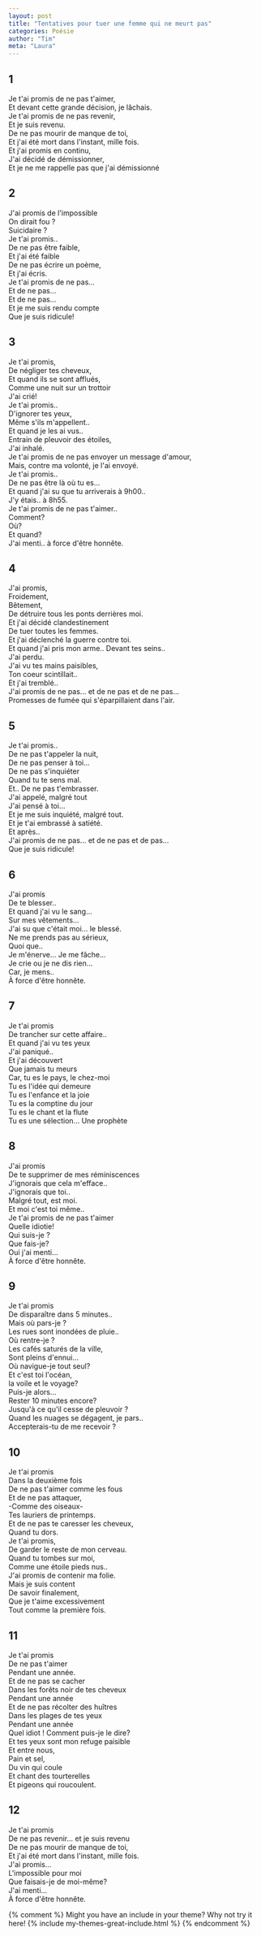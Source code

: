 ```yaml
---
layout: post
title: "Tentatives pour tuer une femme qui ne meurt pas"
categories: Poésie
author: "Tim"
meta: "Laura"
---
```


## 1

Je t'ai promis de ne pas t'aimer,  
Et devant cette grande décision, je lâchais.  
Je t'ai promis de ne pas revenir,  
Et je suis revenu.  
De ne pas mourir de manque de toi,  
Et j'ai été mort dans l'instant, mille fois.  
Et j'ai promis en continu,  
J'ai décidé de démissionner,  
Et je ne me rappelle pas que j'ai démissionné  

## 2 

J'ai promis de l'impossible  
On dirait fou ?  
Suicidaire ?  
Je t'ai promis..  
De ne pas être faible,  
Et j'ai été faible  
De ne pas écrire un poème,  
Et j'ai écris.  
Je t'ai promis de ne pas...   
Et de ne pas...  
Et de ne pas...   
Et je me suis rendu compte  
Que je suis ridicule!  

## 3
Je t'ai promis,   
De négliger tes cheveux,   
Et quand ils se sont afflués,   
Comme une nuit sur un trottoir  
J'ai crié!   
Je t'ai promis..   
D'ignorer tes yeux,  
Même s'ils m'appellent..  
Et quand je les ai vus..  
Entrain de pleuvoir des étoiles,  
J'ai inhalé.  
Je t'ai promis de ne pas envoyer un message d'amour,  
Mais, contre ma volonté, je l'ai envoyé.  
Je t'ai promis..  
De ne pas être là où tu es...  
Et quand j'ai su que tu arriverais à 9h00..  
J'y étais.. à 8h55.  
Je t'ai promis de ne pas t'aimer..  
Comment?  
Où?  
Et quand?  
J'ai menti.. à force d'être honnête.  

## 4 
J'ai promis,   
Froidement,   
Bêtement,  
De détruire tous les ponts derrières moi.  
Et j'ai décidé clandestinement   
De tuer toutes les femmes.  
Et j'ai déclenché la guerre contre toi.  
Et quand j'ai pris mon arme.. Devant tes seins..   
J'ai perdu.      
J'ai vu tes mains paisibles,    
Ton coeur scintillait..     
Et j'ai tremblé..     
J'ai promis de ne pas... et de ne pas et de ne pas...      
Promesses de fumée qui s'éparpillaient dans l'air.  

## 5  
Je t'ai promis..   
De ne pas t'appeler la nuit,  
De ne pas penser à toi...  
De ne pas s'inquiéter  
Quand tu te sens mal.  
Et.. De ne pas t'embrasser.  
J'ai appelé, malgré tout   
J'ai pensé à toi...  
Et je me suis inquiété, malgré tout.  
Et je t'ai embrassé à satiété.  
Et après..  
J'ai promis de ne pas... et de ne pas et de pas...  
Que je suis ridicule!  

## 6 
J'ai promis   
De te blesser..  
Et quand j'ai vu le sang...  
Sur mes vêtements...  
J'ai su que c'était moi... le blessé.  
Ne me prends pas au sérieux,  
Quoi que..  
Je m'énerve... Je me fâche...  
Je crie ou je ne dis rien...    
Car, je mens..   
À force d'être honnête.  
 
## 7
Je t'ai promis  
De trancher sur cette affaire..  
Et quand j'ai vu tes yeux  
J'ai paniqué..  
Et j'ai découvert   
Que jamais tu meurs   
Car, tu es le pays, le chez-moi  
Tu es l'idée qui demeure   
Tu es l'enfance et la joie  
Tu es la comptine du jour  
Tu es le chant et la flute   
Tu es une sélection... Une prophète   

## 8
J'ai promis   
De te supprimer de mes réminiscences   
J'ignorais que cela m'efface..  
J'ignorais que toi..  
Malgré tout, est moi.  
Et moi c'est toi même..  
Je t'ai promis de ne pas t'aimer  
Quelle idiotie!  
Qui suis-je ?  
Que fais-je?   
Oui j'ai menti...   
À force d'être honnête.  

## 9
Je t'ai promis   
De disparaître dans 5 minutes..   
Mais où pars-je ?  
Les rues sont inondées de pluie..  
Où rentre-je ?  
Les cafés saturés de la ville,   
Sont pleins d'ennui...  
Où navigue-je tout seul?  
Et c'est toi l'océan,  
la voile et le voyage?  
Puis-je alors...  
Rester 10 minutes encore?  
Jusqu'à ce qu'il cesse de pleuvoir ?  
Quand les nuages se dégagent, je pars..  
Accepterais-tu de me recevoir ?  

## 10
Je t'ai promis  
Dans la deuxième fois  
De ne pas t'aimer comme les fous  
Et de ne pas attaquer,   
-Comme des oiseaux-  
Tes lauriers de printemps.  
Et de ne pas te caresser les cheveux,  
Quand tu dors.  
Je t'ai promis,  
De garder le reste de mon cerveau.  
Quand tu tombes sur moi,   
Comme une étoile pieds nus..   
J'ai promis de contenir ma folie.  
Mais je suis content   
De savoir finalement,  
Que je t'aime excessivement   
Tout comme la première fois.  

## 11
Je t'ai promis   
De ne pas t'aimer   
Pendant une année.   
Et de ne pas se cacher   
Dans les forêts noir de tes cheveux   
Pendant une année   
Et de ne pas récolter des huîtres   
Dans les plages de tes yeux  
Pendant une année   
Quel idiot ! Comment puis-je le dire?  
Et tes yeux sont mon refuge paisible   
Et entre nous,  
Pain et sel,  
Du vin qui coule   
Et chant des tourterelles   
Et pigeons qui roucoulent.   

## 12
Je t'ai promis   
De ne pas revenir... et je suis revenu  
De ne pas mourir de manque de toi,  
Et j'ai été mort dans l'instant, mille fois.  
J'ai promis...   
L'impossible pour moi  
Que faisais-je de moi-même?  
J'ai menti...   
À force d'être honnête.   

{% comment %}
Might you have an include in your theme? Why not try it here!
{% include my-themes-great-include.html %}
{% endcomment %}
